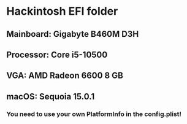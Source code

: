 # Hackintosh EFI folder

##  Mainboard: Gigabyte B460M D3H<br/>
##  Processor: Core i5-10500<br/>
##  VGA: AMD Radeon 6600 8 GB<br/>

##  macOS: Sequoia 15.0.1

###  You need to use your own PlatformInfo in the config.plist!